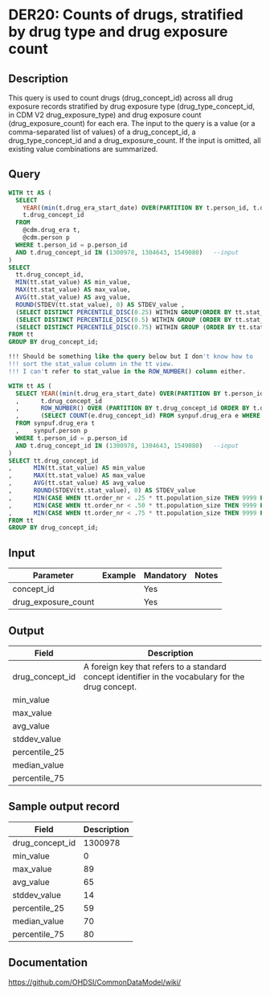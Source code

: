 <!---
Group:drug era
Name:DER20 Counts of drugs, stratified by drug type and drug exposure count
Author:Patrick Ryan
CDM Version: 5.0
-->

# DER20: Counts of drugs, stratified by drug type and drug exposure count

## Description
This query is used to count drugs (drug_concept_id) across all drug exposure records stratified by drug exposure type (drug_type_concept_id, in CDM V2 drug_exposure_type) and drug exposure count (drug_exposure_count) for each era. The input to the query is a value (or a comma-separated list of values) of a drug_concept_id, a drug_type_concept_id and a drug_exposure_count. If the input is omitted, all existing value combinations are summarized.

## Query
```sql
WITH tt AS (
  SELECT
    YEAR((min(t.drug_era_start_date) OVER(PARTITION BY t.person_id, t.drug_concept_id))) - p.year_of_birth AS stat_value,
    t.drug_concept_id
  FROM
    @cdm.drug_era t,
    @cdm.person p
  WHERE t.person_id = p.person_id
  AND t.drug_concept_id IN (1300978, 1304643, 1549080)   --input
)
SELECT
  tt.drug_concept_id,
  MIN(tt.stat_value) AS min_value,
  MAX(tt.stat_value) AS max_value,
  AVG(tt.stat_value) AS avg_value,
  ROUND(STDEV(tt.stat_value), 0) AS STDEV_value ,
  (SELECT DISTINCT PERCENTILE_DISC(0.25) WITHIN GROUP(ORDER BY tt.stat_value) OVER() FROM tt) AS percentile_25,
  (SELECT DISTINCT PERCENTILE_DISC(0.5) WITHIN GROUP (ORDER BY tt.stat_value) OVER() FROM tt) AS median_value,
  (SELECT DISTINCT PERCENTILE_DISC(0.75) WITHIN GROUP (ORDER BY tt.stat_value) OVER() FROM tt) AS percential_75
FROM tt
GROUP BY drug_concept_id;

!!! Should be something like the query below but I don't know how to
!!! sort the stat_value column in the tt view.
!!! I can't refer to stat_value in the ROW_NUMBER() column either.

WITH tt AS (
  SELECT YEAR((min(t.drug_era_start_date) OVER(PARTITION BY t.person_id, t.drug_concept_id))) - p.year_of_birth AS stat_value
  ,      t.drug_concept_id
  ,      ROW_NUMBER() OVER (PARTITION BY t.drug_concept_id ORDER BY t.drug_concept_id) order_nr
  ,      (SELECT COUNT(e.drug_concept_id) FROM synpuf.drug_era e WHERE e.drug_concept_id = t. drug_concept_id) AS population_size
  FROM synpuf.drug_era t
  ,    synpuf.person p
  WHERE t.person_id = p.person_id
  AND t.drug_concept_id IN (1300978, 1304643, 1549080)   --input
)
SELECT tt.drug_concept_id
,      MIN(tt.stat_value) AS min_value
,      MAX(tt.stat_value) AS max_value
,      AVG(tt.stat_value) AS avg_value
,      ROUND(STDEV(tt.stat_value), 0) AS STDEV_value
,      MIN(CASE WHEN tt.order_nr < .25 * tt.population_size THEN 9999 ELSE tt.stat_value END) AS percentile_25
,      MIN(CASE WHEN tt.order_nr < .50 * tt.population_size THEN 9999 ELSE tt.stat_value END) AS median_value
,      MIN(CASE WHEN tt.order_nr < .75 * tt.population_size THEN 9999 ELSE tt.stat_value END) AS percentile_75
FROM tt
GROUP BY drug_concept_id;
```



## Input

|  Parameter |  Example |  Mandatory |  Notes |
| --- | --- | --- | --- |
| concept_id |   | Yes |   |
| drug_exposure_count |   | Yes |   |

## Output

|  Field |  Description |
| --- | --- |
| drug_concept_id |  A foreign key that refers to a standard concept identifier in the vocabulary for the drug concept. |
| min_value |   |
| max_value |   |
| avg_value |   |
| stddev_value |   |
| percentile_25 |   |
| median_value |   |
| percentile_75 |   |

## Sample output record

|  Field |  Description |
| --- | --- |
| drug_concept_id |  1300978 |
| min_value | 0 |
| max_value | 89 |
| avg_value | 65 |
| stddev_value | 14 |
| percentile_25 | 59 |
| median_value | 70 |
| percentile_75 | 80 |



## Documentation
https://github.com/OHDSI/CommonDataModel/wiki/
